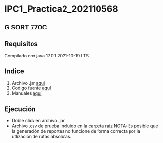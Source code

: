 # IPC1_Practica2_202110568

## G SORT 770C

## Requisitos
Compilado con java 17.0.1 2021-10-19 LTS

## Indice

1. Archivo .jar [aqui](https://github.com/damianpeaf/IPC1_Practica2_202110568/blob/main/target/Practica2.jar)
2. Codigo fuente [aquí](https://github.com/damianpeaf/IPC1_Practica2_202110568/tree/main/src/main/java)
3. Manuales [aquí](https://github.com/damianpeaf/IPC1_Practica2_202110568/tree/main/Manuales)

## Ejecución
- Doble click en archivo .jar
- Archivo .csv de prueba incluido en la carpeta raiz
NOTA: Es posible que la generación de reportes no funcione de forma correcta por la utlización de rutas absolutas.

